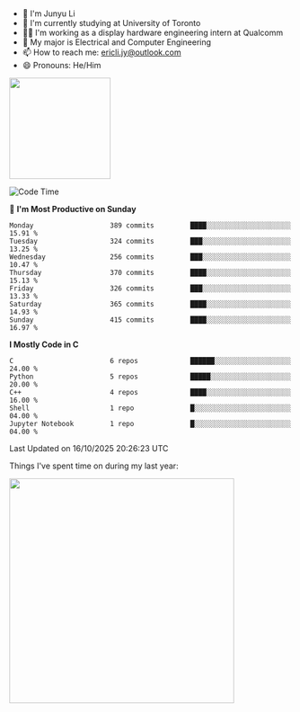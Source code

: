 ### 
- 👨 I'm Junyu Li
- 📖 I'm currently studying at University of Toronto
- 🧑‍💻 I'm working as a display hardware engineering intern at Qualcomm
- 🌱 My major is Electrical and Computer Engineering
- 📫 How to reach me: ericli.jy@outlook.com
- 😄 Pronouns: He/Him

<p align="left">  
  <img height="180em" src="https://github-readme-stats-sigma-five-48.vercel.app/api?username=ericjyli&theme=tokyonight&show_icons=true&count_private=true&include_orgs=true" />
<!-- <img height="180em" src="https://github-readme-stats-sigma-five-48.vercel.app/api/top-langs/?username=ericjyli&theme=tokyonight&count_private=true&include_orgs=true&include_orgs=true&layout=compact" /> -->
</p>

<!--START_SECTION:waka-->
![Code Time](http://img.shields.io/badge/Code%20Time-586%20hrs%2045%20mins-blue)

📅 **I'm Most Productive on Sunday** 

```text
Monday                   389 commits         ████░░░░░░░░░░░░░░░░░░░░░   15.91 % 
Tuesday                  324 commits         ███░░░░░░░░░░░░░░░░░░░░░░   13.25 % 
Wednesday                256 commits         ███░░░░░░░░░░░░░░░░░░░░░░   10.47 % 
Thursday                 370 commits         ████░░░░░░░░░░░░░░░░░░░░░   15.13 % 
Friday                   326 commits         ███░░░░░░░░░░░░░░░░░░░░░░   13.33 % 
Saturday                 365 commits         ████░░░░░░░░░░░░░░░░░░░░░   14.93 % 
Sunday                   415 commits         ████░░░░░░░░░░░░░░░░░░░░░   16.97 % 
```


**I Mostly Code in C** 

```text
C                        6 repos             ██████░░░░░░░░░░░░░░░░░░░   24.00 % 
Python                   5 repos             █████░░░░░░░░░░░░░░░░░░░░   20.00 % 
C++                      4 repos             ████░░░░░░░░░░░░░░░░░░░░░   16.00 % 
Shell                    1 repo              █░░░░░░░░░░░░░░░░░░░░░░░░   04.00 % 
Jupyter Notebook         1 repo              █░░░░░░░░░░░░░░░░░░░░░░░░   04.00 % 
```




 Last Updated on 16/10/2025 20:26:23 UTC
<!--END_SECTION:waka-->

<p> Things I've spent time on during my last year: </p>
<img height="400em" src="https://github-readme-stats-git-master-ericjyli.vercel.app/api/wakatime?username=ericjyli&layout=compact&theme=tokyonight" />

<!--
Here are some ideas to get you started:

- 🔭 I’m currently working on ...
- 🌱 I’m currently learning ...
- 👯 I’m looking to collaborate on ...
- 🤔 I’m looking for help with ...
- 💬 Ask me about ...
- 📫 How to reach me: ...
- 😄 Pronouns: ...
- ⚡ Fun fact: ...
-->
